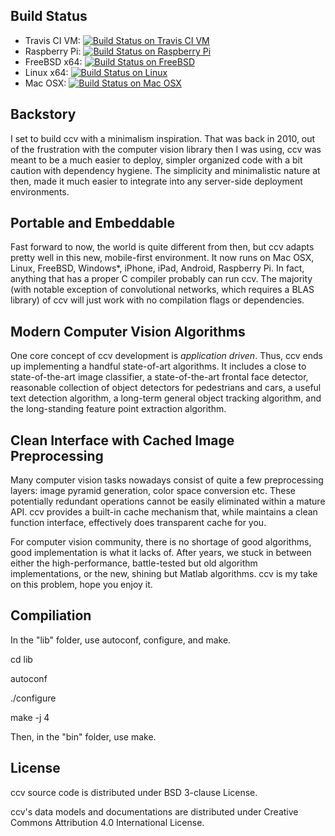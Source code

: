 Build Status
------------

 * Travis CI VM: [![Build Status on Travis CI VM](https://travis-ci.org/liuliu/ccv.png?branch=unstable)](https://travis-ci.org/liuliu/ccv)
 * Raspberry Pi: [![Build Status on Raspberry Pi](http://ci.libccv.org/png?builder=arm-runtests)](http://ci.libccv.org/builders/arm-runtests)
 * FreeBSD x64: [![Build Status on FreeBSD](http://ci.libccv.org/png?builder=freebsd-x64-runtests)](http://ci.libccv.org/builders/freebsd-x64-runtests)
 * Linux x64: [![Build Status on Linux](http://ci.libccv.org/png?builder=linux-x64-runtests)](http://ci.libccv.org/builders/linux-x64-runtests)
 * Mac OSX: [![Build Status on Mac OSX](http://ci.libccv.org/png?builder=macosx-runtests)](http://ci.libccv.org/builders/macosx-runtests)

Backstory
---------

I set to build ccv with a minimalism inspiration. That was back in 2010, out
of the frustration with the computer vision library then I was using, ccv
was meant to be a much easier to deploy, simpler organized code with a bit
caution with dependency hygiene. The simplicity and minimalistic nature at
then, made it much easier to integrate into any server-side deployment
environments.

Portable and Embeddable
-----------------------

Fast forward to now, the world is quite different from then, but ccv adapts
pretty well in this new, mobile-first environment. It now runs on Mac OSX,
Linux, FreeBSD, Windows\*, iPhone, iPad, Android, Raspberry Pi. In fact,
anything that has a proper C compiler probably can run ccv. The majority
(with notable exception of convolutional networks, which requires a BLAS
library) of ccv will just work with no compilation flags or dependencies.

Modern Computer Vision Algorithms
---------------------------------

One core concept of ccv development is *application driven*. Thus, ccv ends
up implementing a handful state-of-art algorithms. It includes a close to
state-of-the-art image classifier, a state-of-the-art frontal face detector,
reasonable collection of object detectors for pedestrians and cars, a useful
text detection algorithm, a long-term general object tracking algorithm,
and the long-standing feature point extraction algorithm.

Clean Interface with Cached Image Preprocessing
-----------------------------------------------

Many computer vision tasks nowadays consist of quite a few preprocessing
layers: image pyramid generation, color space conversion etc. These potentially
redundant operations cannot be easily eliminated within a mature API. ccv
provides a built-in cache mechanism that, while maintains a clean function
interface, effectively does transparent cache for you.

For computer vision community, there is no shortage of good algorithms, good
implementation is what it lacks of. After years, we stuck in between either the
high-performance, battle-tested but old algorithm implementations, or the new,
shining but Matlab algorithms. ccv is my take on this problem, hope you enjoy
it.

Compiliation
-----------------------------------------------
In the "lib" folder, use autoconf, configure, and make.

cd lib

autoconf

./configure

make -j 4

Then, in the "bin" folder, use make.

License
-------

ccv source code is distributed under BSD 3-clause License.

ccv's data models and documentations are distributed under Creative Commons Attribution 4.0 International License.
